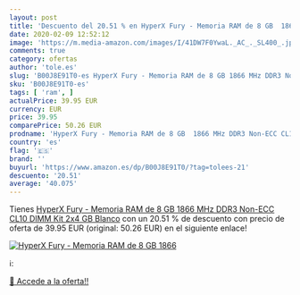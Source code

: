 ```yaml
---
layout: post
title: 'Descuento del 20.51 % en HyperX Fury - Memoria RAM de 8 GB  1866 '
date: 2020-02-09 12:52:12
image: 'https://m.media-amazon.com/images/I/41DW7F0YwaL._AC_._SL400_.jpg'
comments: true
category: ofertas
author: 'tole.es'
slug: 'B00J8E91T0-es HyperX Fury - Memoria RAM de 8 GB 1866 MHz DDR3 Non-ECC...'
sku: 'B00J8E91T0-es'
tags: [ 'ram', ]
actualPrice: 39.95 EUR
currency: EUR
price: 39.95
comparePrice: 50.26 EUR
prodname: 'HyperX Fury - Memoria RAM de 8 GB  1866 MHz DDR3 Non-ECC CL10 DIMM  Kit 2x4 GB   Blanco'
country: 'es'
flag: '🇪🇸'
brand: ''
buyurl: 'https://www.amazon.es/dp/B00J8E91T0/?tag=tolees-21'
descuento: '20.51'
average: '40.075'
---
```


Tienes [HyperX Fury - Memoria RAM de 8 GB  1866 MHz DDR3 Non-ECC CL10 DIMM  Kit 2x4 GB   Blanco](https://www.amazon.es/dp/B00J8E91T0/?tag=tolees-21) con un 20.51 % de descuento con precio de oferta de 39.95 EUR (original: 50.26 EUR) en el siguiente enlace!

[![HyperX Fury - Memoria RAM de 8 GB  1866 ](https://m.media-amazon.com/images/I/41DW7F0YwaL._AC_._SL400_.jpg)](https://www.amazon.es/dp/B00J8E91T0/?tag=tolees-21)

ℹ️:


[🛒 Accede a la oferta!!](https://www.amazon.es/dp/B00J8E91T0/?tag=tolees-21)
